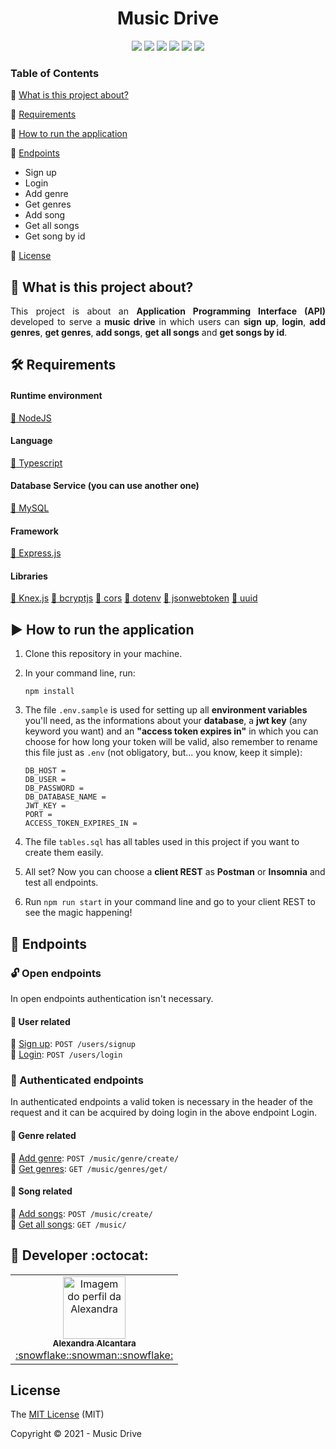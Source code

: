 <h1 align="center">Music Drive</h1>

<p align="center">

  <img src="https://img.shields.io/badge/Node.js-43853D?style=&logo=node-dot-js&logoColor=white" />
  <img src="https://img.shields.io/badge/TypeScript-007ACC?style=&logo=typescript&logoColor=white"/>
  <img src="https://img.shields.io/badge/Express.js-000000?style=&logo=express&logoColor=white" />
  <img src="https://img.shields.io/badge/MySQL-00000F?style=&logo=mysql&logoColor=white" />
  <img src="http://img.shields.io/static/v1?label=License&message=MIT&color=blue&style="/>
  <img src="http://img.shields.io/static/v1?label=Status&message=finished&color=green&style="/>

### Table of Contents

:small_blue_diamond: [What is this project about?](#page_with_curl-what-is-this-project-about)

:small_blue_diamond: [Requirements](#hammer_and_wrench-requirements)

:small_blue_diamond: [How to run the application](#arrow_forward-how-to-run-the-application)

:small_blue_diamond: [Endpoints](#triangular_flag_on_post-endpoints)

- Sign up
- Login
- Add genre
- Get genres
- Add song
- Get all songs
- Get song by id

:small_blue_diamond: [License](#license)

## :page_with_curl: What is this project about?

<p align="justify">
  This project is about an <strong>Application Programming Interface (API)</strong> developed to serve a <strong>music drive</strong> in which users can <strong>sign up</strong>, <strong>login</strong>, <strong>add genres</strong>, <strong>get genres</strong>, <strong>add songs</strong>, <strong>get all songs</strong> and <strong>get songs by id</strong>.
</p>

## :hammer_and_wrench: Requirements

#### Runtime environment

<a href="https://nodejs.org/en/">:small_blue_diamond: NodeJS</a>

#### Language

<a href="https://www.typescriptlang.org/
">:small_blue_diamond: Typescript</a>

#### Database Service (you can use another one)

<a href="https://www.mysql.com/">:small_blue_diamond: MySQL</a>

#### Framework

<a href="https://expressjs.com/pt-br/">:small_blue_diamond: Express.js</a>

#### Libraries

<a href="http://knexjs.org/">:small_blue_diamond: Knex.js</a>
<a href="https://www.npmjs.com/package/bcryptjs">:small_blue_diamond: bcryptjs</a>
<a href="https://www.npmjs.com/package/cors">:small_blue_diamond: cors</a>
<a href="https://www.npmjs.com/package/dotenv">:small_blue_diamond: dotenv</a>
<a href="https://www.npmjs.com/package/jsonwebtoken">:small_blue_diamond: jsonwebtoken</a>
<a href="https://www.npmjs.com/package/uuid">:small_blue_diamond: uuid</a>

## :arrow_forward: How to run the application

1.  Clone this repository in your machine.

2.  In your command line, run:

    `npm install`

3.  The file `.env.sample` is used for setting up all **environment variables** you'll need, as the informations about your **database**, a **jwt key** (any keyword you want) and an **"access token expires in"** in which you can choose for how long your token will be valid, also remember to rename this file just as `.env` (not obligatory, but... you know, keep it simple):

        DB_HOST =
        DB_USER =
        DB_PASSWORD =
        DB_DATABASE_NAME =
        JWT_KEY =
        PORT =
        ACCESS_TOKEN_EXPIRES_IN =

4.  The file `tables.sql` has all tables used in this project if you want to create them easily.

5.  All set? Now you can choose a **client REST** as **Postman** or **Insomnia** and test all endpoints.

6.  Run `npm run start` in your command line and go to your client REST to see the magic happening!

## :triangular_flag_on_post: Endpoints

### :unlock: Open endpoints

In open endpoints authentication isn't necessary.

#### :metal: User related

:small_blue_diamond: [Sign up](apidocs/responses_examples/user/sign_up.md): `POST /users/signup`<br>
:small_blue_diamond: [Login](apidocs/responses_examples/user/login.md): `POST /users/login`

### :closed_lock_with_key: Authenticated endpoints

In authenticated endpoints a valid token is necessary in the header of the request and it can be acquired by doing login in the above endpoint Login.

#### :microphone: Genre related

:small_blue_diamond: [Add genre](apidocs/responses_examples/genre/add_genre.md): `POST /music/genre/create/`<br>
:small_blue_diamond: [Get genres](apidocs/responses_examples/genre/get_genres.md): `GET /music/genres/get/`<br>

#### :notebook: Song related

:small_blue_diamond: [Add songs](apidocs/responses_examples/song/add_song.md): `POST /music/create/`<br>
:small_blue_diamond: [Get all songs](apidocs/responses_examples/song/get_all_songs.md): `GET /music/`<br>

## :rocket: Developer :octocat:

<table>
  <tr>
    <td align="center"><a href="https://github.com/alexa2me">
    <img src="https://avatars.githubusercontent.com/u/63327969?s=460&v=4" width="100px" alt="Imagem do perfil da Alexandra"/>
    <br />
    <sub><b>Alexandra Alcantara</b></sub><br />:snowflake::snowman::snowflake:</td>
</table>

## License

The [MIT License](https://choosealicense.com/licenses/mit/) (MIT)

Copyright :copyright: 2021 - Music Drive
